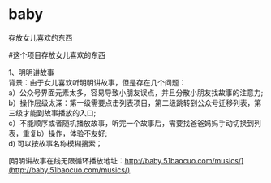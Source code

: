 # baby
 存放女儿喜欢的东西

#这个项目存放女儿喜欢的东西

1、明明讲故事  
背景：由于女儿喜欢听明明讲故事，但是存在几个问题：  
a）公众号界面元素太多，容易导致小朋友误点，并且分散小朋友找故事的注意力;  
b）操作层级太深：第一级需要点击列表项目，第二级跳转到公众号迁移列表，第三级才能到故事播放的入口;    
c）不能顺序或者随机播放故事，听完一个故事后，需要找爸爸妈妈手动切换到列表，重复b）操作，体验不友好;    
d) 可以按故事名称模糊搜索；

[明明讲故事在线无限循环播放地址：http://baby.51baocuo.com/musics/](http://baby.51baocuo.com/musics/)
